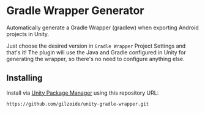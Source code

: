 # Gradle Wrapper Generator
Automatically generate a Gradle Wrapper (gradlew) when exporting Android
projects in Unity.

Just choose the desired version in `Gradle Wrapper` Project Settings and that's
it!
The plugin will use the Java and Gradle configured in Unity for generating the
wrapper, so there's no need to configure anything else.


## Installing
Install via [Unity Package Manager](https://docs.unity3d.com/Manual/upm-ui-giturl.html)
using this repository URL:

```
https://github.com/gilzoide/unity-gradle-wrapper.git
```
